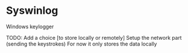 # Syswinlog
Windows keylogger

TODO:
    Add a choice [to store locally or remotely]
    Setup the network part (sending the keystrokes)
For now it only stores the data locally
